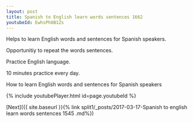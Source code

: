 ```yaml
---
layout: post
title: Spanish to English learn words sentences 1662 
youtubeId: EwhsPh8B1Zs
---
```

 
 
Helps to learn English words and sentences for Spanish speakers.

Opportunitiy to repeat the words sentences. 

Practice English language. 
 
10 minutes practice every day. 
 
How to learn English words and sentences for Spanish speakers 
 
{% include youtubePlayer.html id=page.youtubeId %}
 
 
[Next]({{ site.baseurl }}{% link  split1/_posts/2017-03-17-Spanish to english learn words sentences 1545 .md%})
 
